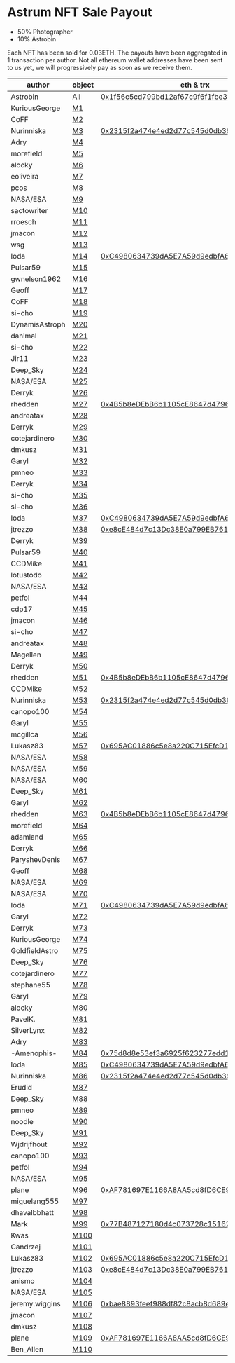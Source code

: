 # Astrum NFT Sale Payout
* 50% Photographer
* 10% Astrobin

Each NFT has been sold for 0.03ETH. The payouts have been aggregated in 1 transaction per author. Not all ethereum wallet addresses have been sent to us yet, we will progressively pay as soon as we receive them.

| author         | object                                                                           | eth & trx                                                                                                                                |
| -------------- | -------------------------------------------------------------------------------- | ---------------------------------------------------------------------------------------------------------------------------------------- | 
| Astrobin       | All                                                                              | [0x1f56c5cd799bd12af67c9f6f1fbe3862b32ef742](https://etherscan.io/tx/0x2eb3169ac4feaa5f35cfecfceaec476098de20f7069efcd3fb8a01e071f375ce)
| KuriousGeorge  | [M1](https://opensea.io/assets/0x33c0de6e17862a79a4f7273adf105cf64a356f60/1)     | []()                                                                                                                                     |
| CoFF           | [M2](https://opensea.io/assets/0x33c0de6e17862a79a4f7273adf105cf64a356f60/2)     | []()                                                                                                                                     |
| Nurinniska     | [M3](https://opensea.io/assets/0x33c0de6e17862a79a4f7273adf105cf64a356f60/3)     | [0x2315f2a474e4ed2d77c545d0db39841bf5718f45](https://etherscan.io/tx/0x6c5331d5d4e4de92b475787d05d32e2e41e5a9686df28e74502ae02d5a992b69) |
| Adry           | [M4](https://opensea.io/assets/0x33c0de6e17862a79a4f7273adf105cf64a356f60/4)     | []()                                                                                                                                     |
| morefield      | [M5](https://opensea.io/assets/0x33c0de6e17862a79a4f7273adf105cf64a356f60/5)     | []()                                                                                                                                     |
| alocky         | [M6](https://opensea.io/assets/0x33c0de6e17862a79a4f7273adf105cf64a356f60/6)     | []()                                                                                                                                     |
| eoliveira      | [M7](https://opensea.io/assets/0x33c0de6e17862a79a4f7273adf105cf64a356f60/7)     | []()                                                                                                                                     |
| pcos           | [M8](https://opensea.io/assets/0x33c0de6e17862a79a4f7273adf105cf64a356f60/8)     | []()                                                                                                                                     |
| NASA/ESA       | [M9](https://opensea.io/assets/0x33c0de6e17862a79a4f7273adf105cf64a356f60/9)     | []()                                                                                                                                     |
| sactowriter    | [M10](https://opensea.io/assets/0x33c0de6e17862a79a4f7273adf105cf64a356f60/10)   | []()                                                                                                                                     |
| rroesch        | [M11](https://opensea.io/assets/0x33c0de6e17862a79a4f7273adf105cf64a356f60/11)   | []()                                                                                                                                     |
| jmacon         | [M12](https://opensea.io/assets/0x33c0de6e17862a79a4f7273adf105cf64a356f60/12)   | []()                                                                                                                                     |
| wsg            | [M13](https://opensea.io/assets/0x33c0de6e17862a79a4f7273adf105cf64a356f60/13)   | []()                                                                                                                                     |
| Ioda           | [M14](https://opensea.io/assets/0x33c0de6e17862a79a4f7273adf105cf64a356f60/14)   | [0xC4980634739dA5E7A59d9edbfA68a864DC0C83A4](https://etherscan.io/tx/0x6bce14a9d57377b1e05df7635420bd1c3baedbcf42cb2a0f143187885df7c1c1) |
| Pulsar59       | [M15](https://opensea.io/assets/0x33c0de6e17862a79a4f7273adf105cf64a356f60/15)   | []()                                                                                                                                     |
| gwnelson1962   | [M16](https://opensea.io/assets/0x33c0de6e17862a79a4f7273adf105cf64a356f60/16)   | []()                                                                                                                                     |
| Geoff          | [M17](https://opensea.io/assets/0x33c0de6e17862a79a4f7273adf105cf64a356f60/17)   | []()                                                                                                                                     |
| CoFF           | [M18](https://opensea.io/assets/0x33c0de6e17862a79a4f7273adf105cf64a356f60/18)   | []()                                                                                                                                     |
| si-cho         | [M19](https://opensea.io/assets/0x33c0de6e17862a79a4f7273adf105cf64a356f60/19)   | []()                                                                                                                                     |
| DynamisAstroph | [M20](https://opensea.io/assets/0x33c0de6e17862a79a4f7273adf105cf64a356f60/20)   | []()                                                                                                                                     |
| danimal        | [M21](https://opensea.io/assets/0x33c0de6e17862a79a4f7273adf105cf64a356f60/21)   | []()                                                                                                                                     |
| si-cho         | [M22](https://opensea.io/assets/0x33c0de6e17862a79a4f7273adf105cf64a356f60/22)   | []()                                                                                                                                     |
| Jir11          | [M23](https://opensea.io/assets/0x33c0de6e17862a79a4f7273adf105cf64a356f60/23)   | []()                                                                                                                                     |
| Deep_Sky       | [M24](https://opensea.io/assets/0x33c0de6e17862a79a4f7273adf105cf64a356f60/24)   | []()                                                                                                                                     |
| NASA/ESA       | [M25](https://opensea.io/assets/0x33c0de6e17862a79a4f7273adf105cf64a356f60/25)   | []()                                                                                                                                     |
| Derryk         | [M26](https://opensea.io/assets/0x33c0de6e17862a79a4f7273adf105cf64a356f60/26)   | []()                                                                                                                                     |
| rhedden        | [M27](https://opensea.io/assets/0x33c0de6e17862a79a4f7273adf105cf64a356f60/27)   | [0x4B5b8eDEbB6b1105cE8647d479621c8A94fCaE62](https://etherscan.io/tx/0x3d9feab2b7d94986d57111927e3274c286655cdfc6f4c91d8ac8907af565793c) |
| andreatax      | [M28](https://opensea.io/assets/0x33c0de6e17862a79a4f7273adf105cf64a356f60/28)   | []()                                                                                                                                     |
| Derryk         | [M29](https://opensea.io/assets/0x33c0de6e17862a79a4f7273adf105cf64a356f60/29)   | []()                                                                                                                                     |
| cotejardinero  | [M30](https://opensea.io/assets/0x33c0de6e17862a79a4f7273adf105cf64a356f60/30)   | []()                                                                                                                                     |
| dmkusz         | [M31](https://opensea.io/assets/0x33c0de6e17862a79a4f7273adf105cf64a356f60/31)   | []()                                                                                                                                     |
| GaryI          | [M32](https://opensea.io/assets/0x33c0de6e17862a79a4f7273adf105cf64a356f60/32)   | []()                                                                                                                                     |
| pmneo          | [M33](https://opensea.io/assets/0x33c0de6e17862a79a4f7273adf105cf64a356f60/33)   | []()                                                                                                                                     |
| Derryk         | [M34](https://opensea.io/assets/0x33c0de6e17862a79a4f7273adf105cf64a356f60/34)   | []()                                                                                                                                     |
| si-cho         | [M35](https://opensea.io/assets/0x33c0de6e17862a79a4f7273adf105cf64a356f60/35)   | []()                                                                                                                                     |
| si-cho         | [M36](https://opensea.io/assets/0x33c0de6e17862a79a4f7273adf105cf64a356f60/36)   | []()                                                                                                                                     |
| Ioda           | [M37](https://opensea.io/assets/0x33c0de6e17862a79a4f7273adf105cf64a356f60/37)   | [0xC4980634739dA5E7A59d9edbfA68a864DC0C83A4](https://etherscan.io/tx/0x6bce14a9d57377b1e05df7635420bd1c3baedbcf42cb2a0f143187885df7c1c1) |
| jtrezzo        | [M38](https://opensea.io/assets/0x33c0de6e17862a79a4f7273adf105cf64a356f60/38)   | [0xe8cE484d7c13Dc38E0a799EB761c6B14Eb1aC899](https://etherscan.io/tx/0xe49b86660e626fc8e27595854b52011010ff8862c411e237a7d2e8b1d62dd1a1)                                                                                                                                     |
| Derryk         | [M39](https://opensea.io/assets/0x33c0de6e17862a79a4f7273adf105cf64a356f60/39)   | []()                                                                                                                                     |
| Pulsar59       | [M40](https://opensea.io/assets/0x33c0de6e17862a79a4f7273adf105cf64a356f60/40)   | []()                                                                                                                                     |
| CCDMike        | [M41](https://opensea.io/assets/0x33c0de6e17862a79a4f7273adf105cf64a356f60/41)   | []()                                                                                                                                     |
| lotustodo      | [M42](https://opensea.io/assets/0x33c0de6e17862a79a4f7273adf105cf64a356f60/42)   | []()                                                                                                                                     |
| NASA/ESA       | [M43](https://opensea.io/assets/0x33c0de6e17862a79a4f7273adf105cf64a356f60/43)   | []()                                                                                                                                     |
| petfol         | [M44](https://opensea.io/assets/0x33c0de6e17862a79a4f7273adf105cf64a356f60/44)   | []()                                                                                                                                     |
| cdp17          | [M45](https://opensea.io/assets/0x33c0de6e17862a79a4f7273adf105cf64a356f60/45)   | []()                                                                                                                                     |
| jmacon         | [M46](https://opensea.io/assets/0x33c0de6e17862a79a4f7273adf105cf64a356f60/46)   | []()                                                                                                                                     |
| si-cho         | [M47](https://opensea.io/assets/0x33c0de6e17862a79a4f7273adf105cf64a356f60/47)   | []()                                                                                                                                     |
| andreatax      | [M48](https://opensea.io/assets/0x33c0de6e17862a79a4f7273adf105cf64a356f60/48)   | []()                                                                                                                                     |
| Magellen       | [M49](https://opensea.io/assets/0x33c0de6e17862a79a4f7273adf105cf64a356f60/49)   | []()                                                                                                                                     |
| Derryk         | [M50](https://opensea.io/assets/0x33c0de6e17862a79a4f7273adf105cf64a356f60/50)   | []()                                                                                                                                     |
| rhedden        | [M51](https://opensea.io/assets/0x33c0de6e17862a79a4f7273adf105cf64a356f60/51)   | [0x4B5b8eDEbB6b1105cE8647d479621c8A94fCaE62](https://etherscan.io/tx/0x3d9feab2b7d94986d57111927e3274c286655cdfc6f4c91d8ac8907af565793c) |
| CCDMike        | [M52](https://opensea.io/assets/0x33c0de6e17862a79a4f7273adf105cf64a356f60/52)   | []()                                                                                                                                     |
| Nurinniska     | [M53](https://opensea.io/assets/0x33c0de6e17862a79a4f7273adf105cf64a356f60/53)   | [0x2315f2a474e4ed2d77c545d0db39841bf5718f45](https://etherscan.io/tx/0x6c5331d5d4e4de92b475787d05d32e2e41e5a9686df28e74502ae02d5a992b69) |
| canopo100      | [M54](https://opensea.io/assets/0x33c0de6e17862a79a4f7273adf105cf64a356f60/54)   | []()                                                                                                                                     |
| GaryI          | [M55](https://opensea.io/assets/0x33c0de6e17862a79a4f7273adf105cf64a356f60/55)   | []()                                                                                                                                     |
| mcgillca       | [M56](https://opensea.io/assets/0x33c0de6e17862a79a4f7273adf105cf64a356f60/56)   | []()                                                                                                                                     |
| Lukasz83       | [M57](https://opensea.io/assets/0x33c0de6e17862a79a4f7273adf105cf64a356f60/57)   | [0x695AC01886c5e8a220C715EfcD15bFb06E095471](https://etherscan.io/tx/0xe9a3751eb526ea3c79d8649ee7d2298da8cbb9882b91d478f7e06ed5e67e8c18)                                                                                                                                     |
| NASA/ESA       | [M58](https://opensea.io/assets/0x33c0de6e17862a79a4f7273adf105cf64a356f60/58)   | []()                                                                                                                                     |
| NASA/ESA       | [M59](https://opensea.io/assets/0x33c0de6e17862a79a4f7273adf105cf64a356f60/59)   | []()                                                                                                                                     |
| NASA/ESA       | [M60](https://opensea.io/assets/0x33c0de6e17862a79a4f7273adf105cf64a356f60/60)   | []()                                                                                                                                     |
| Deep_Sky       | [M61](https://opensea.io/assets/0x33c0de6e17862a79a4f7273adf105cf64a356f60/61)   | []()                                                                                                                                     |
| GaryI          | [M62](https://opensea.io/assets/0x33c0de6e17862a79a4f7273adf105cf64a356f60/62)   | []()                                                                                                                                     |
| rhedden        | [M63](https://opensea.io/assets/0x33c0de6e17862a79a4f7273adf105cf64a356f60/63)   | [0x4B5b8eDEbB6b1105cE8647d479621c8A94fCaE62](https://etherscan.io/tx/0x3d9feab2b7d94986d57111927e3274c286655cdfc6f4c91d8ac8907af565793c) |
| morefield      | [M64](https://opensea.io/assets/0x33c0de6e17862a79a4f7273adf105cf64a356f60/64)   | []()                                                                                                                                     |
| adamland       | [M65](https://opensea.io/assets/0x33c0de6e17862a79a4f7273adf105cf64a356f60/65)   | []()                                                                                                                                     |
| Derryk         | [M66](https://opensea.io/assets/0x33c0de6e17862a79a4f7273adf105cf64a356f60/66)   | []()                                                                                                                                     |
| ParyshevDenis  | [M67](https://opensea.io/assets/0x33c0de6e17862a79a4f7273adf105cf64a356f60/67)   | []()                                                                                                                                     |
| Geoff          | [M68](https://opensea.io/assets/0x33c0de6e17862a79a4f7273adf105cf64a356f60/68)   | []()                                                                                                                                     |
| NASA/ESA       | [M69](https://opensea.io/assets/0x33c0de6e17862a79a4f7273adf105cf64a356f60/69)   | []()                                                                                                                                     |
| NASA/ESA       | [M70](https://opensea.io/assets/0x33c0de6e17862a79a4f7273adf105cf64a356f60/70)   | []()                                                                                                                                     |
| Ioda           | [M71](https://opensea.io/assets/0x33c0de6e17862a79a4f7273adf105cf64a356f60/71)   | [0xC4980634739dA5E7A59d9edbfA68a864DC0C83A4](https://etherscan.io/tx/0x6bce14a9d57377b1e05df7635420bd1c3baedbcf42cb2a0f143187885df7c1c1) |
| GaryI          | [M72](https://opensea.io/assets/0x33c0de6e17862a79a4f7273adf105cf64a356f60/72)   | []()                                                                                                                                     |
| Derryk         | [M73](https://opensea.io/assets/0x33c0de6e17862a79a4f7273adf105cf64a356f60/73)   | []()                                                                                                                                     |
| KuriousGeorge  | [M74](https://opensea.io/assets/0x33c0de6e17862a79a4f7273adf105cf64a356f60/74)   | []()                                                                                                                                     |
| GoldfieldAstro | [M75](https://opensea.io/assets/0x33c0de6e17862a79a4f7273adf105cf64a356f60/75)   | []()                                                                                                                                     |
| Deep_Sky       | [M76](https://opensea.io/assets/0x33c0de6e17862a79a4f7273adf105cf64a356f60/76)   | []()                                                                                                                                     |
| cotejardinero  | [M77](https://opensea.io/assets/0x33c0de6e17862a79a4f7273adf105cf64a356f60/77)   | []()                                                                                                                                     |
| stephane55     | [M78](https://opensea.io/assets/0x33c0de6e17862a79a4f7273adf105cf64a356f60/78)   | []()                                                                                                                                     |
| GaryI          | [M79](https://opensea.io/assets/0x33c0de6e17862a79a4f7273adf105cf64a356f60/79)   | []()                                                                                                                                     |
| alocky         | [M80](https://opensea.io/assets/0x33c0de6e17862a79a4f7273adf105cf64a356f60/80)   | []()                                                                                                                                     |
| PavelK.        | [M81](https://opensea.io/assets/0x33c0de6e17862a79a4f7273adf105cf64a356f60/81)   | []()                                                                                                                                     |
| SilverLynx     | [M82](https://opensea.io/assets/0x33c0de6e17862a79a4f7273adf105cf64a356f60/82)   | []()                                                                                                                                     |
| Adry           | [M83](https://opensea.io/assets/0x33c0de6e17862a79a4f7273adf105cf64a356f60/83)   | []()                                                                                                                                     |
| -Amenophis-    | [M84](https://opensea.io/assets/0x33c0de6e17862a79a4f7273adf105cf64a356f60/84)   | [0x75d8d8e53ef3a6925f623277edd1e872ccef08a5](https://etherscan.io/tx/0x488e43c1f24f61f1680489920e459f7ec5af86ec5c5f133eff1de39fd6dec2d4) |
| Ioda           | [M85](https://opensea.io/assets/0x33c0de6e17862a79a4f7273adf105cf64a356f60/85)   | [0xC4980634739dA5E7A59d9edbfA68a864DC0C83A4](https://etherscan.io/tx/0x6bce14a9d57377b1e05df7635420bd1c3baedbcf42cb2a0f143187885df7c1c1) |
| Nurinniska     | [M86](https://opensea.io/assets/0x33c0de6e17862a79a4f7273adf105cf64a356f60/86)   | [0x2315f2a474e4ed2d77c545d0db39841bf5718f45](https://etherscan.io/tx/0x6c5331d5d4e4de92b475787d05d32e2e41e5a9686df28e74502ae02d5a992b69) |
| Erudid         | [M87](https://opensea.io/assets/0x33c0de6e17862a79a4f7273adf105cf64a356f60/87)   | []()                                                                                                                                     |
| Deep_Sky       | [M88](https://opensea.io/assets/0x33c0de6e17862a79a4f7273adf105cf64a356f60/88)   | []()                                                                                                                                     |
| pmneo          | [M89](https://opensea.io/assets/0x33c0de6e17862a79a4f7273adf105cf64a356f60/89)   | []()                                                                                                                                     |
| noodle         | [M90](https://opensea.io/assets/0x33c0de6e17862a79a4f7273adf105cf64a356f60/90)   | []()                                                                                                                                     |
| Deep_Sky       | [M91](https://opensea.io/assets/0x33c0de6e17862a79a4f7273adf105cf64a356f60/91)   | []()                                                                                                                                     |
| Wjdrijfhout    | [M92](https://opensea.io/assets/0x33c0de6e17862a79a4f7273adf105cf64a356f60/92)   | []()                                                                                                                                     |
| canopo100      | [M93](https://opensea.io/assets/0x33c0de6e17862a79a4f7273adf105cf64a356f60/93)   | []()                                                                                                                                     |
| petfol         | [M94](https://opensea.io/assets/0x33c0de6e17862a79a4f7273adf105cf64a356f60/94)   | []()                                                                                                                                     |
| NASA/ESA       | [M95](https://opensea.io/assets/0x33c0de6e17862a79a4f7273adf105cf64a356f60/95)   | []()                                                                                                                                     |
| plane          | [M96](https://opensea.io/assets/0x33c0de6e17862a79a4f7273adf105cf64a356f60/96)   | [0xAF781697E1166A8AA5cd8fD6CE9dfb8F099e92f9](https://etherscan.io/tx/0x94d4df64f0320f8eb84e6d46c8dc5ca4401cc11748334a4168d7c606a3890319) |
| miguelang555   | [M97](https://opensea.io/assets/0x33c0de6e17862a79a4f7273adf105cf64a356f60/97)   | []()                                                                                                                                     |
| dhavalbbhatt   | [M98](https://opensea.io/assets/0x33c0de6e17862a79a4f7273adf105cf64a356f60/98)   | []()                                                                                                                                     |
| Mark           | [M99](https://opensea.io/assets/0x33c0de6e17862a79a4f7273adf105cf64a356f60/99)   | [0x77B487127180d4c073728c151626b21C2E664334](https://etherscan.io/tx/0xf3f9be4487ed8fec8f9ee5395ca9171fc33d3467cdee3037f35bcd7562c51173)                                                                                                                                     |
| Kwas           | [M100](https://opensea.io/assets/0x33c0de6e17862a79a4f7273adf105cf64a356f60/100) | []()                                                                                                                                     |
| Candrzej       | [M101](https://opensea.io/assets/0x33c0de6e17862a79a4f7273adf105cf64a356f60/101) | []()                                                                                                                                     |
| Lukasz83       | [M102](https://opensea.io/assets/0x33c0de6e17862a79a4f7273adf105cf64a356f60/102) | [0x695AC01886c5e8a220C715EfcD15bFb06E095471](https://etherscan.io/tx/0xe9a3751eb526ea3c79d8649ee7d2298da8cbb9882b91d478f7e06ed5e67e8c18)                                                                                                                                     |
| jtrezzo        | [M103](https://opensea.io/assets/0x33c0de6e17862a79a4f7273adf105cf64a356f60/103) | [0xe8cE484d7c13Dc38E0a799EB761c6B14Eb1aC899](https://etherscan.io/tx/0xe49b86660e626fc8e27595854b52011010ff8862c411e237a7d2e8b1d62dd1a1)                                                                                                                                     |
| anismo         | [M104](https://opensea.io/assets/0x33c0de6e17862a79a4f7273adf105cf64a356f60/104) | []()                                                                                                                                     |
| NASA/ESA       | [M105](https://opensea.io/assets/0x33c0de6e17862a79a4f7273adf105cf64a356f60/105) | []()                                                                                                                                     |
| jeremy.wiggins | [M106](https://opensea.io/assets/0x33c0de6e17862a79a4f7273adf105cf64a356f60/106) | [0xbae8893feef988df82c8acb8d689e07e9d35725a](https://etherscan.io/tx/0x897540fb04e893cfb1d61a1a7bfe019c6887fc2d7ef6ae95aa32838f49e41e22) |
| jmacon         | [M107](https://opensea.io/assets/0x33c0de6e17862a79a4f7273adf105cf64a356f60/107) | []()                                                                                                                                     |
| dmkusz         | [M108](https://opensea.io/assets/0x33c0de6e17862a79a4f7273adf105cf64a356f60/108) | []()                                                                                                                                     |
| plane          | [M109](https://opensea.io/assets/0x33c0de6e17862a79a4f7273adf105cf64a356f60/109) | [0xAF781697E1166A8AA5cd8fD6CE9dfb8F099e92f9](https://etherscan.io/tx/0x94d4df64f0320f8eb84e6d46c8dc5ca4401cc11748334a4168d7c606a3890319) |
| Ben_Allen      | [M110](https://opensea.io/assets/0x33c0de6e17862a79a4f7273adf105cf64a356f60/110) | []()                                                                                                                                     |


